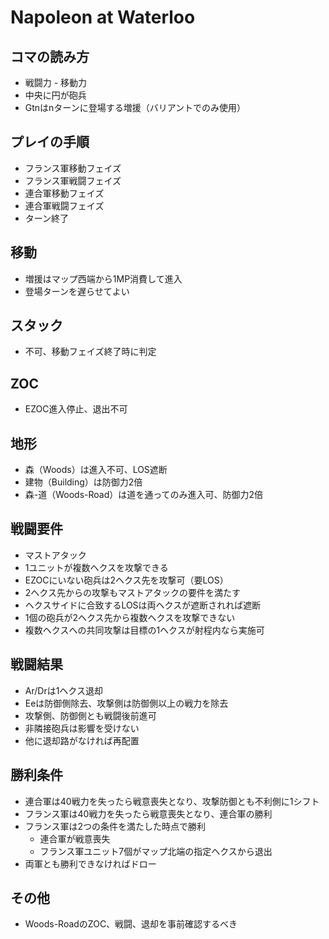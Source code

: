 # Napoleon at Waterloo

## コマの読み方
* 戦闘力 - 移動力
* 中央に円が砲兵
* Gtnはnターンに登場する増援（バリアントでのみ使用）

## プレイの手順
* フランス軍移動フェイズ
* フランス軍戦闘フェイズ
* 連合軍移動フェイズ
* 連合軍戦闘フェイズ
* ターン終了

## 移動
* 増援はマップ西端から1MP消費して進入
* 登場ターンを遅らせてよい

## スタック
* 不可、移動フェイズ終了時に判定

## ZOC
* EZOC進入停止、退出不可

## 地形
* 森（Woods）は進入不可、LOS遮断
* 建物（Building）は防御力2倍
* 森-道（Woods-Road）は道を通ってのみ進入可、防御力2倍

## 戦闘要件
* マストアタック
* 1ユニットが複数ヘクスを攻撃できる
* EZOCにいない砲兵は2ヘクス先を攻撃可（要LOS）
* 2ヘクス先からの攻撃もマストアタックの要件を満たす
* ヘクスサイドに合致するLOSは両ヘクスが遮断されれば遮断
* 1個の砲兵が2ヘクス先から複数ヘクスを攻撃できない
* 複数ヘクスへの共同攻撃は目標の1ヘクスが射程内なら実施可

## 戦闘結果
* Ar/Drは1ヘクス退却
* Eeは防御側除去、攻撃側は防御側以上の戦力を除去
* 攻撃側、防御側とも戦闘後前進可
* 非隣接砲兵は影響を受けない
* 他に退却路がなければ再配置

## 勝利条件
* 連合軍は40戦力を失ったら戦意喪失となり、攻撃防御とも不利側に1シフト
* フランス軍は40戦力を失ったら戦意喪失となり、連合軍の勝利
* フランス軍は2つの条件を満たした時点で勝利
  * 連合軍が戦意喪失
  * フランス軍ユニット7個がマップ北端の指定ヘクスから退出
* 両軍とも勝利できなければドロー

## その他
* Woods-RoadのZOC、戦闘、退却を事前確認するべき
